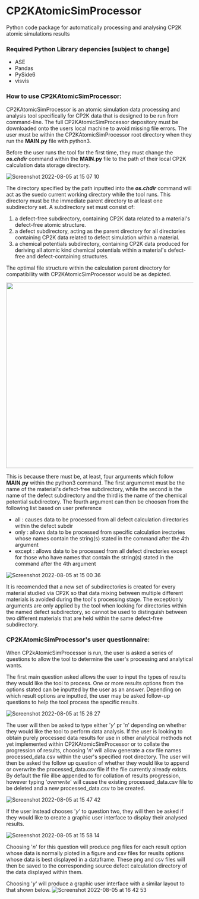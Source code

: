 # CP2KAtomicSimProcessor
Python code package for automatically processing and analysing CP2K atomic simulations results

### Required Python Library depencies [subject to change]
- ASE
- Pandas
- PySide6
- visvis

### How to use CP2KAtomicSimProcessor:
CP2KAtomicSimProcessor is an atomic simulation data processing and analysis tool specifically for CP2K data that is designed to be run from command-line. The full CP2KAtomicSimProcessor depository must be downloaded onto the users local machine to avoid missing file errors. The user must be within the CP2KAtomicSimProcessor root directory when they run the **MAIN.py** file with python3. 

Before the user runs the tool for the first time, they must change the ***os.chdir*** command within the **MAIN.py** file to the path of their local CP2K calculation data storage directory. 

![Screenshot 2022-08-05 at 15 07 10](https://user-images.githubusercontent.com/92368623/183094131-a96d139b-1203-48a8-9801-05464f5ed349.png)

The directory specified by the path inputted into the ***os.chdir*** command will act as the suedo current working directory while the tool runs. This directory must be the immediate parent directory to at least one subdirectory set. A subdirectory set must consist of: 
1) a defect-free subdirectory, containing CP2K data related to a material's defect-free atomic structure.
2) a defect subdirectory, acting as the parent directory for all directories containing CP2K data related to defect simulation within a material.
3) a chemical potentials subdirectory, containing CP2K data produced for deriving all atomic kind chemical potentials within a material's defect-free and defect-containing structures. 

The optimal file structure within the calculation parent directory for compatibility with CP2KAtomicSimProcessor would be as depicted.

<img src="https://user-images.githubusercontent.com/92368623/183087889-a920d997-ffc2-47b7-ad83-7e5c42699d4b.png" width="700" height="500">

This is because there must be, at least, four arguments which follow **MAIN.py** within the python3 command. The first argumemnt must be the name of the material's defect-free subdirectory, while the second is the name of the defect subdirectory and the third is the name of the chemical potential subdirectory. The fourth argument can then be choosen from the following list based on user preference
- all : causes data to be processed from all defect calculation directories within the defect subdir 
- only : allows data to be processed from specific calculation irectories whose names contain the string(s) stated in the command after the 4th argument
- except : allows data to be processed from all defect directories except for those who have names that contain the string(s) stated in the command after the 4th argument

![Screenshot 2022-08-05 at 15 00 36](https://user-images.githubusercontent.com/92368623/183092909-cdbdedfa-50ff-4197-9fb1-739371801ad9.png)


It is recomended that a new set of subdirectories is created for every material studied via CP2K so that data mixing between multiple different materials is avoided during the tool's processing stage. The except/only arguments are only applied by the tool when looking for directories within the named defect subdirectory, so cannot be used to distinguish between two different materials that are held within the same defect-free subdirectory.  

### CP2KAtomicSimProcessor's user questionnaire:
When CP2kAtomicSimProcessor is run, the user is asked a series of questions to allow the tool to determine the user's processing and analytical wants. 

The first main question asked allows the user to input the types of results they would like the tool to process. One or more results options from the options stated can be inputted by the user as an answer. Depending on which result options are inputted, the user may be asked follow-up questions to help the tool process the specific results. 

![Screenshot 2022-08-05 at 15 26 27](https://user-images.githubusercontent.com/92368623/183097869-92ddbebf-ec1d-45fb-bee8-74100c764b93.png)

The user will then be asked to type either '*y*' pr '*n*' depending on whether they would like the tool to perform data analysis. If the user is looking to obtain purely processed data results for use in other analytical methods not yet implemented within CP2KAtomicSimProcessor or to collate the progression of results, choosing '*n*' will allow generate a csv file names processed_data.csv within the user's specified root directory. The user will then be asked the follow up question of whether they would like to append or overwrite the processed_data.csv file if the file currently already exists. By default the file illbe appended to for collation of results progression, however typing '*overwrite*' will cause the existing processed_data.csv file to be deleted and a new processed_data.csv to be created. 

![Screenshot 2022-08-05 at 15 47 42](https://user-images.githubusercontent.com/92368623/183101904-86e1a296-0f27-4134-8562-4d44565b342b.png)

If the user instead chooses '*y*' to question two, they will then be asked if they would like to create a graphic user interface to display their analysed results. 

![Screenshot 2022-08-05 at 15 58 14](https://user-images.githubusercontent.com/92368623/183104248-b3d13fd2-8e93-4576-811d-0fcff785bd00.png)

Choosing '*n*' for this question will produce png files for each result option whose data is normally ploted in a figure and csv files for reuslts options whose data is best displayed in a dataframe. These png and csv files will then be saved to the corresponding source defect calculation directory of the data displayed within them. 

Choosing '*y*' will produce a graphic user interface with a similar layout to that shown below.
![Screenshot 2022-08-05 at 16 42 53](https://user-images.githubusercontent.com/92368623/183112882-ff1cda6e-d19b-46eb-8058-86285b953f00.png)

